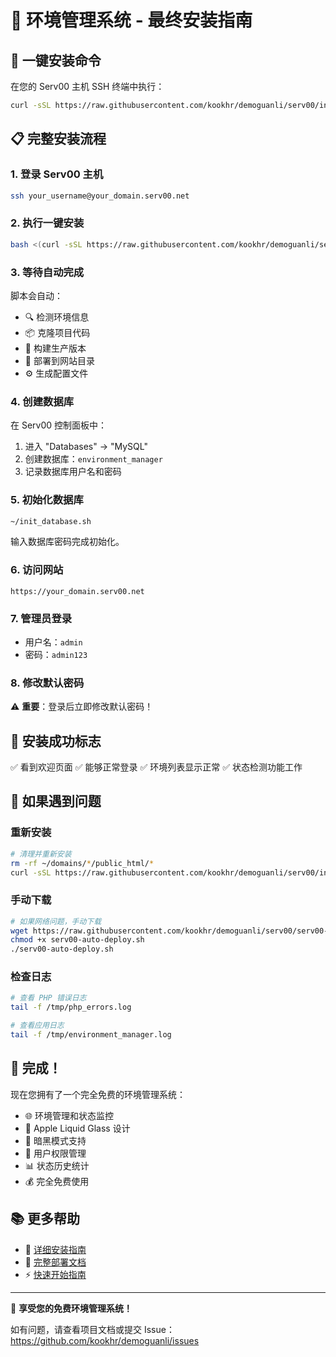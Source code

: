 # 🎉 环境管理系统 - 最终安装指南

## 🚀 一键安装命令

在您的 Serv00 主机 SSH 终端中执行：

```bash
curl -sSL https://raw.githubusercontent.com/kookhr/demoguanli/serv00/install.sh | bash
```

## 📋 完整安装流程

### 1. 登录 Serv00 主机
```bash
ssh your_username@your_domain.serv00.net
```

### 2. 执行一键安装
```bash
bash <(curl -sSL https://raw.githubusercontent.com/kookhr/demoguanli/serv00/interactive-install.sh)
```

### 3. 等待自动完成
脚本会自动：
- 🔍 检测环境信息
- 📦 克隆项目代码
- 🔨 构建生产版本
- 🚀 部署到网站目录
- ⚙️ 生成配置文件

### 4. 创建数据库
在 Serv00 控制面板中：
1. 进入 "Databases" → "MySQL"
2. 创建数据库：`environment_manager`
3. 记录数据库用户名和密码

### 5. 初始化数据库
```bash
~/init_database.sh
```
输入数据库密码完成初始化。

### 6. 访问网站
```
https://your_domain.serv00.net
```

### 7. 管理员登录
- 用户名：`admin`
- 密码：`admin123`

### 8. 修改默认密码
⚠️ **重要**：登录后立即修改默认密码！

## 🎯 安装成功标志

✅ 看到欢迎页面
✅ 能够正常登录
✅ 环境列表显示正常
✅ 状态检测功能工作

## 🔧 如果遇到问题

### 重新安装
```bash
# 清理并重新安装
rm -rf ~/domains/*/public_html/*
curl -sSL https://raw.githubusercontent.com/kookhr/demoguanli/serv00/install.sh | bash
```

### 手动下载
```bash
# 如果网络问题，手动下载
wget https://raw.githubusercontent.com/kookhr/demoguanli/serv00/serv00-auto-deploy.sh
chmod +x serv00-auto-deploy.sh
./serv00-auto-deploy.sh
```

### 检查日志
```bash
# 查看 PHP 错误日志
tail -f /tmp/php_errors.log

# 查看应用日志
tail -f /tmp/environment_manager.log
```

## 🎊 完成！

现在您拥有了一个完全免费的环境管理系统：

- 🌐 环境管理和状态监控
- 💎 Apple Liquid Glass 设计
- 🌙 暗黑模式支持
- 👥 用户权限管理
- 📊 状态历史统计
- 💰 完全免费使用

## 📚 更多帮助

- 📖 [详细安装指南](SERV00_DIRECT_INSTALL.md)
- 🚀 [完整部署文档](SERV00_DEPLOYMENT_COMPLETE.md)
- ⚡ [快速开始指南](QUICK_START.md)

---

🎉 **享受您的免费环境管理系统！**

如有问题，请查看项目文档或提交 Issue：
https://github.com/kookhr/demoguanli/issues
